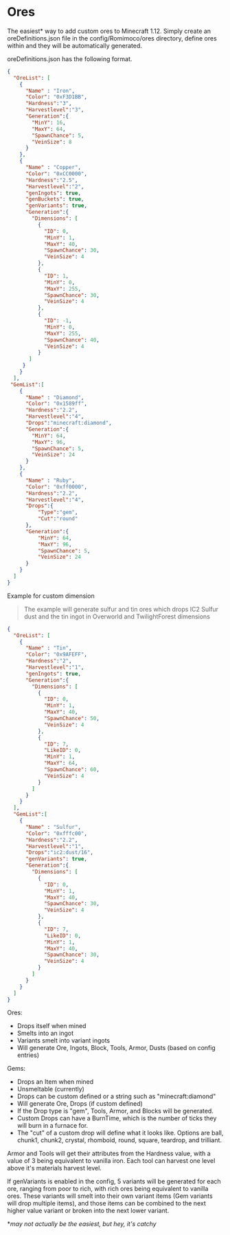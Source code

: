 # Ores

The easiest* way to add custom ores to Minecraft 1.12.  Simply create an oreDefinitions.json file in the config/Romimoco/ores directory, define ores within and they will be automatically generated.

oreDefinitions.json has the following format.
```json
{
  "OreList": [
    {
      "Name" : "Iron",
      "Color": "0xF3D1BB",
      "Hardness":"3",
      "Harvestlevel":"3",
      "Generation":{
        "MinY": 16,
        "MaxY": 64,
        "SpawnChance": 5,
        "VeinSize": 8
      }
    },
    {
      "Name" : "Сopper",
      "Color": "0xCC0000",
      "Hardness":"2.5",
      "Harvestlevel":"2",
      "genIngots": true,
      "genBuckets": true,
      "genVariants": true,
      "Generation":{
        "Dimensions": [
          {
            "ID": 0,
            "MinY": 1,
            "MaxY": 40,
            "SpawnChance": 30,
            "VeinSize": 4
          },
          {
            "ID": 1,
            "MinY": 0,
            "MaxY": 255,
            "SpawnChance": 30,
            "VeinSize": 4
          },
          {
            "ID": -1,
            "MinY": 0,
            "MaxY": 255,
            "SpawnChance": 40,
            "VeinSize": 4
          }
       ]
     }
    }
  ],
 "GemList":[
    {
      "Name" : "Diamond",
      "Color": "0x1589ff",
      "Hardness":"2.2",
      "Harvestlevel":"4",
      "Drops":"minecraft:diamond",
      "Generation":{
        "MinY": 64,
        "MaxY": 96,
        "SpawnChance": 5,
        "VeinSize": 24
      }
    },
    {
      "Name" : "Ruby",
      "Color": "0xff0000",
      "Hardness":"2.2",
      "Harvestlevel":"4",
      "Drops":{
          "Type":"gem",
          "Cut":"round"
      },
      "Generation":{
          "MinY": 64,
          "MaxY": 96,
          "SpawnChance": 5,
          "VeinSize": 24
      }
    }
  ]
}
```

Example for custom dimension
> The example will generate sulfur and tin ores which drops IC2 Sulfur dust and the tin ingot in Overworld and TwilightForest dimensions
```json
{
  "OreList": [
    {
      "Name" : "Tin",
      "Color": "0x9AFEFF",
      "Hardness":"2",
      "Harvestlevel":"1",
      "genIngots": true,
      "Generation":{
        "Dimensions": [
          {
            "ID": 0,
            "MinY": 1,
            "MaxY": 40,
            "SpawnChance": 50,
            "VeinSize": 4
          },
          {
            "ID": 7,
            "LikeID": 0,
            "MinY": 1,
            "MaxY": 64,
            "SpawnChance": 60,
            "VeinSize": 4
          }
        ]
      }
    }
  ],
  "GemList":[
    {
      "Name" : "Sulfur",
      "Color": "0xfffc00",
      "Hardness":"2.2",
      "Harvestlevel":"1",
      "Drops":"ic2:dust/16",
      "genVariants": true,
      "Generation":{
        "Dimensions": [
          {
            "ID": 0,
            "MinY": 1,
            "MaxY": 40,
            "SpawnChance": 30,
            "VeinSize": 4
          },
          {
            "ID": 7,
            "LikeID": 0,
            "MinY": 1,
            "MaxY": 40,
            "SpawnChance": 30,
            "VeinSize": 4
          }
        ]
      }
    }
  ]
}
```

Ores:
  * Drops itself when mined
  * Smelts into an ingot
  * Variants smelt into variant ingots
  * Will generate Ore, Ingots, Block, Tools, Armor, Dusts (based on config entries)

Gems:
  * Drops an Item when mined
  * Unsmeltable (currently)
  * Drops can be custom defined or a string such as "minecraft:diamond" 
  * Will generate Ore, Drops (if custom defined)
  * If the Drop type is "gem", Tools, Armor, and Blocks will be generated.
  * Custom Drops can have a BurnTime, which is the number of ticks they will burn in a furnace for. 
  * The "cut" of a custom drop will define what it looks like.  Options are ball, chunk1, chunk2, crystal, rhomboid, round, square, teardrop, and trilliant.


Armor and Tools will get their attributes from the Hardness value, with a value of 3 being equivalent to vanilla iron.
Each tool can harvest one level above it's materials harvest level.

If genVariants is enabled in the config, 5 variants will be generated for each ore, ranging from poor to rich, with rich ores being equivalent to vanilla ores.
These variants will smelt into their own variant items (Gem variants will drop multiple items), and those items can be combined to the next higher value variant or broken into the next lower variant.


**may not actually be the easiest, but hey, it's catchy*
